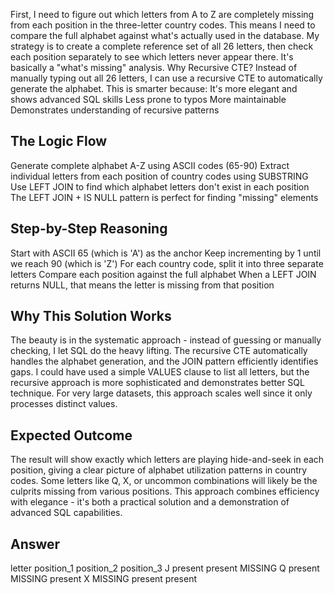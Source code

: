 First, I need to figure out which letters from A to Z are completely missing from each position in the three-letter country codes. This means I need to compare the full alphabet against what's actually used in the database.
My strategy is to create a complete reference set of all 26 letters, then check each position separately to see which letters never appear there. It's basically a "what's missing" analysis.
Why Recursive CTE?
Instead of manually typing out all 26 letters, I can use a recursive CTE to automatically generate the alphabet. 
This is smarter because:
It's more elegant and shows advanced SQL skills
Less prone to typos
More maintainable
Demonstrates understanding of recursive patterns

## The Logic Flow
Generate complete alphabet A-Z using ASCII codes (65-90)
Extract individual letters from each position of country codes using SUBSTRING
Use LEFT JOIN to find which alphabet letters don't exist in each position
The LEFT JOIN + IS NULL pattern is perfect for finding "missing" elements

## Step-by-Step Reasoning
Start with ASCII 65 (which is 'A') as the anchor
Keep incrementing by 1 until we reach 90 (which is 'Z')
For each country code, split it into three separate letters
Compare each position against the full alphabet
When a LEFT JOIN returns NULL, that means the letter is missing from that position

## Why This Solution Works
The beauty is in the systematic approach - instead of guessing or manually checking, I let SQL do the heavy lifting. The recursive CTE automatically handles the alphabet generation, and the JOIN pattern efficiently identifies gaps.
I could have used a simple VALUES clause to list all letters, but the recursive approach is more sophisticated and demonstrates better SQL technique. For very large datasets, this approach scales well since it only processes distinct values.

## Expected Outcome
The result will show exactly which letters are playing hide-and-seek in each position, giving a clear picture of alphabet utilization patterns in country codes. Some letters like Q, X, or uncommon combinations will likely be the culprits missing from various positions.
This approach combines efficiency with elegance - it's both a practical solution and a demonstration of advanced SQL capabilities.

## Answer

letter position_1 position_2 position_3
J        present    present    MISSING
Q        present    MISSING    present
X        MISSING    present    present